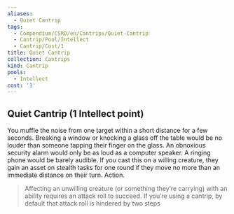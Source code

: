 ```yaml
---
aliases:
  - Quiet Cantrip
tags:
  - Compendium/CSRD/en/Cantrips/Quiet-Cantrip
  - Cantrip/Pool/Intellect
  - Cantrip/Cost/1
title: Quiet Cantrip
collection: Cantrips
kind: Cantrip
pools:
  - Intellect
cost: '1'
---
```

## Quiet Cantrip  (1 Intellect point)  
You muffle the noise from one target within a short distance for a few seconds. Breaking a window or knocking a glass off the table would be no louder than someone tapping their finger on the glass. An obnoxious security alarm would only be as loud as a computer speaker. A ringing phone would be barely audible. If you cast this on a willing creature, they gain an asset on stealth tasks for one round if they move no more than an immediate distance on their turn. Action.   
>Affecting an unwilling creature (or something they’re carrying) with an ability requires an attack roll to succeed. If you’re using a cantrip, by default that attack roll is hindered by two steps  
  
  
  
  
